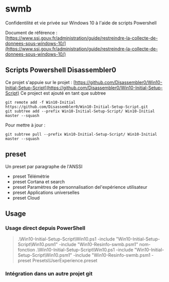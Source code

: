 # swmb

Confidentilité et vie privée sur Windows 10 à l'aide de scripts Powershell

Document de référence :
[https://www.ssi.gouv.fr/administration/guide/restreindre-la-collecte-de-donnees-sous-windows-10/](https://www.ssi.gouv.fr/administration/guide/restreindre-la-collecte-de-donnees-sous-windows-10/)



## Scripts Powershell Disassembler0
Ce projet s'appuie sur le projet :
[https://github.com/Disassembler0/Win10-Initial-Setup-Script](https://github.com/Disassembler0/Win10-Initial-Setup-Script)
Ce project est ajouté en tant que subtree

    git remote add -f Win10-Initial https://github.com/Disassembler0/Win10-Initial-Setup-Script.git
    git subtree add --prefix Win10-Initial-Setup-Script/ Win10-Initial master --squash

Pour mettre à jour :

    git subtree pull --prefix Win10-Initial-Setup-Script/ Win10-Initial master --squash


## preset
Un preset  par paragraphe de l'ANSSI
 * preset Télémétrie
 * preset Cortana et search
 * preset Paramètres de personnalisation del'expérience utilisateur
 * preset Applications universelles
 * preset Cloud

## Usage

### Usage direct depuis PowerShell

> .\Win10-Initial-Setup-Script\Win10.ps1 -include "Win10-Initial-Setup-Script\Win10.psm1" -include "Win10-Resinfo-swmb.psm1"  nom-fonction
> .\Win10-Initial-Setup-Script\Win10.ps1 -include "Win10-Initial-Setup-Script\Win10.psm1" -include "Win10-Resinfo-swmb.psm1 -preset Presets\UserExperience.preset


### Intégration dans un autre projet git
